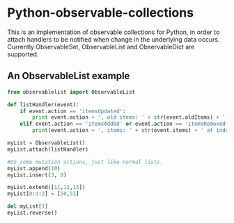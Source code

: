 # Python-observable-collections
This is an implementation of observable collections for Python, in order to attach handlers to be notified when change in the underlying data occurs. Currently ObservableSet, ObservableList and ObservableDict are supported.

An ObservableList example
-------------------------

```Python
from observablelist import ObservableList

def listHandler(event):
	if event.action == 'itemsUpdated':
		print event.action + ', old items: ' + str(event.oldItems) + ' new items: ' + str(event.newItems) + ' at index: ' + str(event.index)
	elif event.action == 'itemsAdded' or event.action == 'itemsRemoved':
		print(event.action + ', items: ' + str(event.items) + ' at index: ' + str(event.index))

myList = ObservableList()
myList.attach(listHandler)

#Do some mutation actions, just like normal lists.
myList.append(10)
myList.insert(3, 0)

myList.extend([11,12,13])
myList[0:4:2] = [50,51]

del myList[1]
myList.reverse()
```
